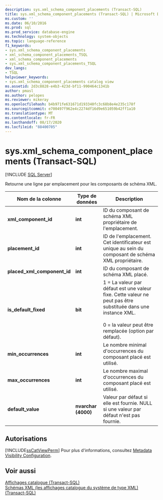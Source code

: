 ```yaml
---
description: sys.xml_schema_component_placements (Transact-SQL)
title: sys.xml_schema_component_placements (Transact-SQL) | Microsoft Docs
ms.custom: ''
ms.date: 06/10/2016
ms.prod: sql
ms.prod_service: database-engine
ms.technology: system-objects
ms.topic: language-reference
f1_keywords:
- sys.xml_schema_component_placements
- xml_schema_component_placements_TSQL
- xml_schema_component_placements
- sys.xml_schema_component_placements_TSQL
dev_langs:
- TSQL
helpviewer_keywords:
- sys.xml_schema_component_placements catalog view
ms.assetid: 2d3c8828-e4b3-423d-bf11-990464c1341b
author: pmasl
ms.author: pelopes
ms.reviewer: mikeray
ms.openlocfilehash: b4b971fe631671d193340fc3c68b8e4e235c178f
ms.sourcegitcommit: e700497f962e4c2274df16d9e651059b42ff1a10
ms.translationtype: MT
ms.contentlocale: fr-FR
ms.lasthandoff: 08/17/2020
ms.locfileid: "88400705"
---
```

# <a name="sysxml_schema_component_placements-transact-sql"></a>sys.xml_schema_component_placements (Transact-SQL)
[!INCLUDE [SQL Server](../../includes/applies-to-version/sqlserver.md)]

  Retourne une ligne par emplacement pour les composants de schéma XML.  
   
|Nom de la colonne|Type de données|Description|  
|-----------------|---------------|-----------------|  
|**xml_component_id**|**int**|ID du composant de schéma XML propriétaire de l'emplacement.|  
|**placement_id**|**int**|ID de l'emplacement. Cet identificateur est unique au sein du composant de schéma XML propriétaire.|  
|**placed_xml_component_id**|**int**|ID du composant de schéma XML placé.|  
|**is_default_fixed**|**bit**|1 = La valeur par défaut est une valeur fixe. Cette valeur ne peut pas être substituée dans une instance XML.<br /><br /> 0 = la valeur peut être remplacée (option par défaut).|  
|**min_occurrences**|**int**|Le nombre minimal d'occurrences du composant placé est utilisé.|  
|**max_occurrences**|**int**|Le nombre maximal d'occurrences du composant placé est utilisé.|  
|**default_value**|**nvarchar (4000)**|Valeur par défaut si elle est fournie. NULL si une valeur par défaut n'est pas fournie.|  
  
## <a name="permissions"></a>Autorisations  
 [!INCLUDE[ssCatViewPerm](../../includes/sscatviewperm-md.md)] Pour plus d'informations, consultez [Metadata Visibility Configuration](../../relational-databases/security/metadata-visibility-configuration.md).  
  
## <a name="see-also"></a>Voir aussi  
 [Affichages catalogue &#40;Transact-SQL&#41;](../../relational-databases/system-catalog-views/catalog-views-transact-sql.md)   
 [Schémas XML &#40;les affichages catalogue du système de type XML&#41; &#40;Transact-SQL&#41;](../../relational-databases/system-catalog-views/xml-schemas-xml-type-system-catalog-views-transact-sql.md)  
  
  
